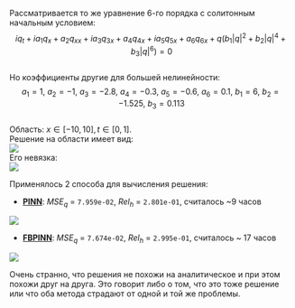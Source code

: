 Рассматривается то же уравнение 6-го порядка с солитонным начальным условием:  
$$iq_t + ia_1q_x + a_2q_{xx} + ia_3q_{3x} + a_4q_{4x} + ia_5q_{5x} + a_6q_{6x} + q(b_1|q|^2 +b_2|q|^4 + b_3|q|^6)=0$$  
Но коэффициенты другие для большей нелинейности:  
$$a_1 = 1,\ a_2 = -1,\ a_3 = -2.8,\ a_4 = -0.3,\ a_5 = -0.6,\ a_6 = 0.1,\ b_1 = 6,\ b_2 = -1.525,\ b_3 = 0.113$$  
Область: $x\in[-10,10], t\in[0,1]$.  
Решение на области имеет вид:  
<img src="https://github.com/mikhakuv/PINNs/blob/main/pictures/exp57_charts_1.png">  
Его невязка:  
<img src="https://github.com/mikhakuv/PINNs/blob/main/pictures/exp57_charts_2.png">  

Применялось 2 способа для вычисления решения:  
* [**PINN**](https://github.com/mikhakuv/PINNs/blob/main/notebooks/exp57_PINN.ipynb): $MSE_q$ = `7.959e-02`, $Rel_h$ = `2.801e-01`, считалось ~9 часов

<img src="https://github.com/mikhakuv/PINNs/blob/main/pictures/exp57_charts_3.png">  


* [**FBPINN**](https://github.com/mikhakuv/PINNs/blob/main/notebooks/exp57_FBPINN.ipynb): $MSE_q$ = `7.674e-02`, $Rel_h$ = `2.995e-01`, считалось ~ 17 часов

<img src="https://github.com/mikhakuv/PINNs/blob/main/pictures/exp57_charts_4.png">  

Очень странно, что решения не похожи на аналитическое и при этом похожи друг на друга. Это говорит либо о том, что это тоже решение или что оба метода страдают от одной и той же проблемы.

